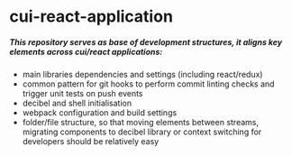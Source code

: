 # cui-react-application

##### This repository serves as base of development structures, it aligns key elements across cui/react applications:
 - main libraries dependencies and settings (including react/redux)
 - common pattern for git hooks to perform commit linting checks and trigger unit tests on push events
 - decibel and shell initialisation
 - webpack configuration and build settings
 - folder/file structure, so that moving elements between streams, migrating components to decibel library or context switching for developers should be relatively easy
